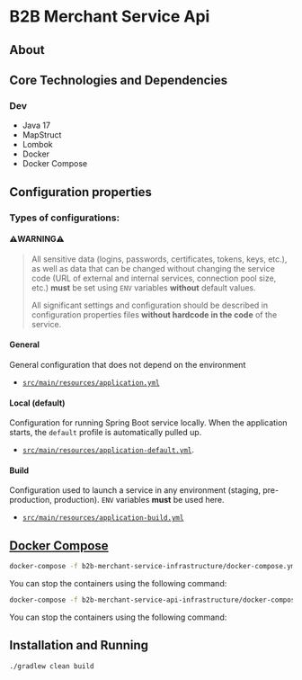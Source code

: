 # B2B Merchant Service Api

## About

## Core Technologies and Dependencies

### Dev
- Java 17
- MapStruct
- Lombok
- Docker
- Docker Compose

## Configuration properties

### **Types of configurations:**

#### **⚠️WARNING⚠️**

> All sensitive data (logins, passwords, certificates, tokens, keys, etc.),
> as well as data that can be changed without changing the service code
> (URL of external and internal services, connection pool size, etc.)
> **must** be set using `ENV` variables **without** default values.
>
> All significant settings and configuration should be described in configuration properties
> files **without hardcode in the code** of the service.

#### **General**
General configuration that does not depend on the environment
- [`src/main/resources/application.yml`](src/main/resources/application.yml)

#### **Local** (default)
Configuration for running Spring Boot service locally.
When the application starts, the `default` profile is automatically pulled up.
- [`src/main/resources/application-default.yml`](src/main/resources/application-default.yml).

#### **Build**
Configuration used to launch a service in any environment (staging, pre-production, production).
`ENV` variables **must** be used here.
- [`src/main/resources/application-build.yml`](src/main/resources/application-build.yml)

## [Docker Compose](https://docs.docker.com/compose/)

```bash
docker-compose -f b2b-merchant-service-infrastructure/docker-compose.yml up
```

You can stop the containers using the following command:

```bash
docker-compose -f b2b-merchant-service-api-infrastructure/docker-compose.yml down
```

You can stop the containers using the following command:

## Installation and Running

```bash
./gradlew clean build
```

